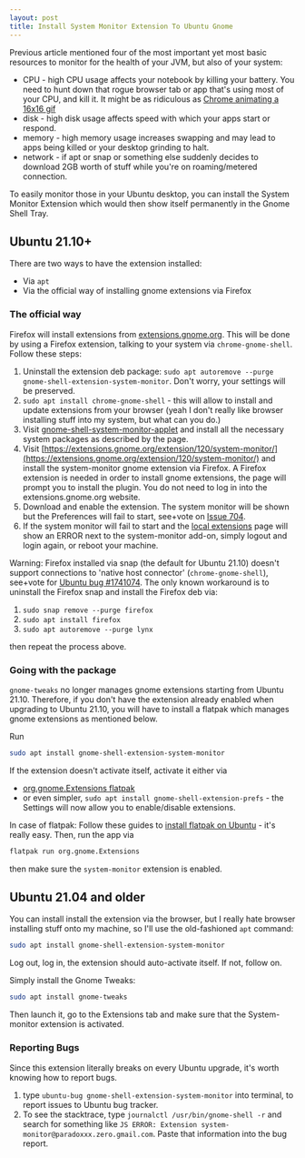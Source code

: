 ```yaml
---
layout: post
title: Install System Monitor Extension To Ubuntu Gnome
---
```


Previous article mentioned four of the most important yet most basic resources to monitor for the health of your JVM, but also
of your system:

* CPU - high CPU usage affects your notebook by killing your battery. You need to hunt down that rogue browser tab or app that's using most of your CPU, and kill it.
  It might be as ridiculous as [Chrome animating a 16x16 gif](https://bugs.chromium.org/p/chromium/issues/detail?id=165750)
* disk - high disk usage affects speed with which your apps start or respond.
* memory - high memory usage increases swapping and may lead to apps being killed or your desktop grinding to halt.
* network - if apt or snap or something else suddenly decides to download 2GB worth of stuff while you're on roaming/metered connection.

To easily monitor those in your Ubuntu desktop, you can install the System Monitor Extension which would then show itself permanently in the Gnome Shell Tray.

## Ubuntu 21.10+

There are two ways to have the extension installed:

* Via `apt`
* Via the official way of installing gnome extensions via Firefox

### The official way

Firefox will install extensions from [extensions.gnome.org](https://extensions.gnome.org).
This will be done by using a Firefox extension, talking to your system via `chrome-gnome-shell`.
Follow these steps:

1. Uninstall the extension deb package: `sudo apt autoremove --purge gnome-shell-extension-system-monitor`.
   Don't worry, your settings will be preserved.
2. `sudo apt install chrome-gnome-shell` - this will allow to install and update extensions
   from your browser (yeah I don't really like browser installing stuff into my system, but what can you do.)
3. Visit [gnome-shell-system-monitor-applet](https://github.com/paradoxxxzero/gnome-shell-system-monitor-applet) and install
   all the necessary system packages as described by the page.
4. Visit [https://extensions.gnome.org/extension/120/system-monitor/](https://extensions.gnome.org/extension/120/system-monitor/)
   and install the system-monitor gnome extension via Firefox.
   A Firefox extension is needed in order to install gnome extensions, the page will prompt you to install the plugin. You do
   not need to log in into the extensions.gnome.org website.
5. Download and enable the extension. The system monitor will be shown but the Preferences
   will fail to start, see+vote on [Issue 704](https://github.com/paradoxxxzero/gnome-shell-system-monitor-applet/issues/704).
6. If the system monitor will fail to start and the [local extensions](https://extensions.gnome.org/local) page
   will show an ERROR next to the system-monitor add-on, simply logout and login again,
   or reboot your machine.

Warning: Firefox installed via snap (the default for Ubuntu 21.10) doesn't support
connections to 'native host connector' (`chrome-gnome-shell`), see+vote for
[Ubuntu bug #1741074](https://bugs.launchpad.net/ubuntu/+source/chromium-browser/+bug/1741074).
The only known workaround is to uninstall the
Firefox snap and install the Firefox deb via:

1. `sudo snap remove --purge firefox`
2. `sudo apt install firefox`
3. `sudo apt autoremove --purge lynx`

then repeat the process above.

### Going with the package

`gnome-tweaks` no longer manages gnome extensions starting from Ubuntu 21.10. Therefore,
if you don't have the extension already enabled when upgrading to Ubuntu 21.10,
you will have to install a flatpak which manages gnome extensions as mentioned below.

Run

```bash
sudo apt install gnome-shell-extension-system-monitor
```

If the extension doesn't activate itself, activate it either via

* [org.gnome.Extensions flatpak](https://flathub.org/apps/details/org.gnome.Extensions)
* or even simpler, `sudo apt install gnome-shell-extension-prefs` - the Settings will now allow you to enable/disable extensions.

In case of flatpak: Follow these guides to [install flatpak on Ubuntu](https://flatpak.org/setup/Ubuntu/) - it's really easy. Then, run the app via

```bash
flatpak run org.gnome.Extensions
```
then make sure the `system-monitor` extension is enabled.

## Ubuntu 21.04 and older

You can install install the extension via the browser, but I really hate browser installing stuff onto my machine,
so I'll use the old-fashioned `apt` command:

```bash
sudo apt install gnome-shell-extension-system-monitor
```

Log out, log in, the extension should auto-activate itself. If not, follow on.

Simply install the Gnome Tweaks:

```bash
sudo apt install gnome-tweaks
```

Then launch it, go to the Extensions tab and make sure that the System-monitor extension is activated.

### Reporting Bugs

Since this extension literally breaks on every Ubuntu upgrade, it's worth knowing how to report bugs.

1. type `ubuntu-bug gnome-shell-extension-system-monitor` into terminal, to report issues to Ubuntu bug tracker.
2. To see the stacktrace, type `journalctl /usr/bin/gnome-shell -r` and search for something like `JS ERROR: Extension system-monitor@paradoxxx.zero.gmail.com`.
  Paste that information into the bug report.

